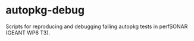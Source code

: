 # autopkg-debug
Scripts for reproducing and debugging failing autopkg tests in perfSONAR (GEANT WP6 T3).
